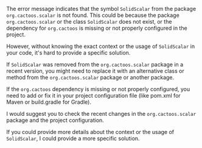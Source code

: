 The error message indicates that the symbol `SolidScalar` from the package `org.cactoos.scalar` is not found. This could be because the package `org.cactoos.scalar` or the class `SolidScalar` does not exist, or the dependency for `org.cactoos` is missing or not properly configured in the project.

However, without knowing the exact context or the usage of `SolidScalar` in your code, it's hard to provide a specific solution. 

If `SolidScalar` was removed from the `org.cactoos.scalar` package in a recent version, you might need to replace it with an alternative class or method from the `org.cactoos.scalar` package or another package.

If the `org.cactoos` dependency is missing or not properly configured, you need to add or fix it in your project configuration file (like pom.xml for Maven or build.gradle for Gradle).

I would suggest you to check the recent changes in the `org.cactoos.scalar` package and the project configuration. 

If you could provide more details about the context or the usage of `SolidScalar`, I could provide a more specific solution.